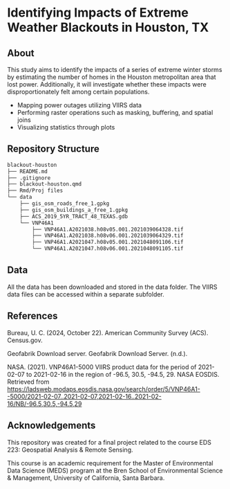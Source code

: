 # Identifying Impacts of Extreme Weather Blackouts in Houston, TX

## About

This study aims to identify the impacts of a series of extreme winter storms by estimating the number of homes in the Houston metropolitan area that lost power. Additionally, it will investigate whether these impacts were disproportionately felt among certain populations.
- Mapping power outages utilizing VIIRS data
- Performing raster operations such as masking, buffering, and spatial joins 
- Visualizing statistics through plots
  
## Repository Structure
```bash
blackout-houston
├── README.md
├── .gitignore
├── blackout-houston.qmd
├── Rmd/Proj files
└── data
    ├── gis_osm_roads_free_1.gpkg
    ├── gis_osm_buildings_a_free_1.gpkg
    ├── ACS_2019_5YR_TRACT_48_TEXAS.gdb
    └── VNP46A1
        ├── VNP46A1.A2021038.h08v05.001.2021039064328.tif
        ├── VNP46A1.A2021038.h08v06.001.2021039064329.tif
        ├── VNP46A1.A2021047.h08v05.001.2021048091106.tif
        └── VNP46A1.A2021047.h08v06.001.2021048091105.tif
```
## Data

All the data has been downloaded and stored in the data folder. The VIIRS data files can be accessed within a separate subfolder.

## References

Bureau, U. C. (2024, October 22). American Community Survey (ACS). Census.gov.

Geofabrik Download server. Geofabrik Download Server. (n.d.).

NASA. (2021). VNP46A1-5000 VIIRS product data for the period of 2021-02-07 to 2021-02-16 in the region of -96.5, 30.5, -94.5, 29. NASA EOSDIS. Retrieved from https://ladsweb.modaps.eosdis.nasa.gov/search/order/5/VNP46A1--5000/2021-02-07..2021-02-07,2021-02-16..2021-02-16/NB/-96.5,30.5,-94.5,29

## Acknowledgements

This repository was created for a final project related to the course EDS 223: Geospatial Analysis & Remote Sensing.

This course is an academic requirement for the Master of Environmental Data Science (MEDS) program at the Bren School of Environmental Science & Management, University of California, Santa Barbara.

